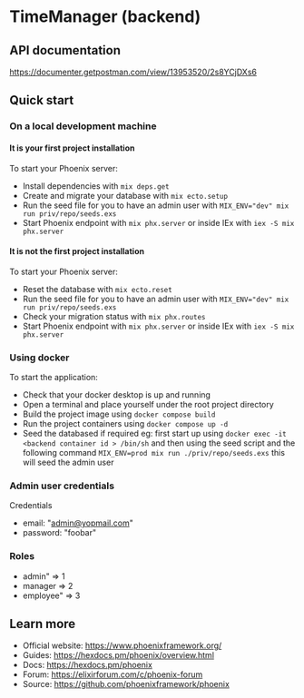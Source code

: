 # TimeManager (backend)

## API documentation

https://documenter.getpostman.com/view/13953520/2s8YCjDXs6

## Quick start

### On a local development machine

#### It is your first project installation

To start your Phoenix server:

  * Install dependencies with `mix deps.get`
  * Create and migrate your database with `mix ecto.setup`
  * Run the seed file for you to have an admin user with `MIX_ENV="dev" mix run priv/repo/seeds.exs`
  * Start Phoenix endpoint with `mix phx.server` or inside IEx with `iex -S mix phx.server`


#### It is not the first project installation

To start your Phoenix server:

  * Reset the database with `mix ecto.reset`
  * Run the seed file for you to have an admin user with `MIX_ENV="dev" mix run priv/repo/seeds.exs`
  * Check your migration status with `mix phx.routes`
  * Start Phoenix endpoint with `mix phx.server` or inside IEx with `iex -S mix phx.server`

### Using docker

To start the application:

  * Check that your docker desktop is up and running
  * Open a terminal and place yourself under the root project directory
  * Build the project image using `docker compose build`
  * Run the project containers using `docker compose up -d`
  * Seed the databased if required eg: first start up using `docker exec -it <backend container id > /bin/sh` and then    using the seed script and the following command `MIX_ENV=prod mix run ./priv/repo/seeds.exs` this will seed the admin user

### Admin user credentials 

Credentials 

  * email: "admin@yopmail.com"
  * password: "foobar"

### Roles

  * admin" => 1
  * manager => 2
  * employee" => 3

## Learn more

  * Official website: https://www.phoenixframework.org/
  * Guides: https://hexdocs.pm/phoenix/overview.html
  * Docs: https://hexdocs.pm/phoenix
  * Forum: https://elixirforum.com/c/phoenix-forum
  * Source: https://github.com/phoenixframework/phoenix
